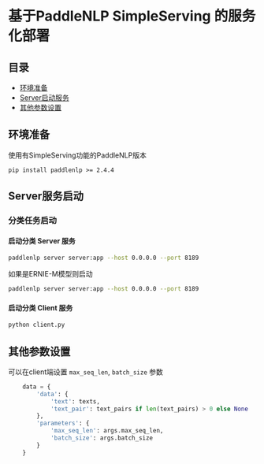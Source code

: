 # 基于PaddleNLP SimpleServing 的服务化部署

## 目录
- [环境准备](#环境准备)
- [Server启动服务](#Server服务启动)
- [其他参数设置](#其他参数设置)

## 环境准备
使用有SimpleServing功能的PaddleNLP版本
```shell
pip install paddlenlp >= 2.4.4
```
## Server服务启动
### 分类任务启动
#### 启动分类 Server 服务
```bash
paddlenlp server server:app --host 0.0.0.0 --port 8189
```
如果是ERNIE-M模型则启动
```bash
paddlenlp server server:app --host 0.0.0.0 --port 8189
```
#### 启动分类 Client 服务
```bash
python client.py
```


## 其他参数设置
可以在client端设置 `max_seq_len`, `batch_size` 参数
```python
    data = {
        'data': {
            'text': texts,
            'text_pair': text_pairs if len(text_pairs) > 0 else None
        },
        'parameters': {
            'max_seq_len': args.max_seq_len,
            'batch_size': args.batch_size
        }
    }
```
